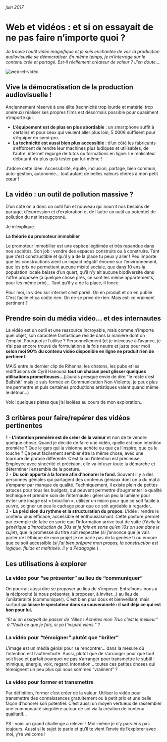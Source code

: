 
*juin 2017*

# Web et vidéos : et si on essayait de ne pas faire n’importe quoi ?

*Je trouve l’outil vidéo magnifique et je suis enchantée de voir la production audiovisuelle se démocratiser. En même temps, je m’interroge sur le contenu créé et partagé. Est-il réellement créateur de valeur ? J’en doute….*

![web-et-vidéo](https://raw.githubusercontent.com/Julia-barbelane/reflexions/master/photos/web-et-video.jpeg)

## Vive la démocratisation de la production audiovisuelle !

Anciennement réservé à une élite (technicité trop lourde et matériel trop onéreux) réaliser ses propres films est désormais possible pour quasiment n’importe qui.  
- **L’équipement est de plus en plus abordable** : un smartphone suffit à certains et pour ceux qui veulent aller plus loin, 5 000€ suffisent pour s’équiper en semi-pro.
- **La technicité est aussi bien plus accessible** : d’un côté les fabricants s’efforcent de rendre leur machines plus ludiques et utilisables, de l’autre, internet regorge de tutos ou formations en ligne. Le réalisateur débutant n’a plus qu’à tester par lui-même !

J’adore cette idée. Accessibilité, équité, inclusion, partage, bien commun, auto-gestion, autonomie… tout autant de belles valeurs chères à mon petit cœur !

## La vidéo : un outil de pollution massive ? 

D’un côté on a donc un outil fun et nouveau qui nourrit nos besoins de partage, d’expression et d’exploration et de l’autre un outil au potentiel de pollution du net insoupçonné.  

Je m’explique.  

**La théorie du promoteur immobilier**  

Le promoteur immobilier est une espèce légitimée et très repandue dans nos sociétés. Son job : vendre des espaces construits ou à construire. Tant que c’est constructible et qu’il y a de la place tu peux y aller ! Peu importe que les constructions aient un impact négatif énorme sur l’environnement, que les prix ne permettent aucune mixité sociale, que dans 10 ans la population locale baisse d’un quart, qu’il n’y ait aucune biodiversité dans l’offre proposée (à quelque chose près, ce sont les même appartements, pour les même prix)… Tant qu’il y a de la place, il fonce.  

Pour moi, la vidéo sur internet c’est pareil. On en produit et on en publie. C’est facile et ça coûte rien. On ne se prive de rien. Mais est-ce vraiment pertinent ?  

## Prendre soin du média vidéo… et des internautes
La vidéo est un outil et une ressource incroyable, mais comme n’importe quel objet, son caractère fantastique réside dans la manière dont on l’emploi. Pourquoi je l’utilise ? Personnellement (et je m’excuse à l’avance, je n’ai pas encore trouvé de formulation à la fois neutre et juste pour moi) **selon moi 90% du contenu vidéo disponible en ligne ne produit rien de pertinent.**  

MAIS entre le dernier clip de Rihanna, les chatons, les pubs et les rediffusions de Cyril Hanouna **tout un chacun peut glisser quelques utilisations prometteuses…**(j’aurais presque envie de dire “le reste c’est Bullshit” mais je suis formée en Communication Non Violente, je peux plus me permettre et puis certaines productions artistiques valent quand même le détour…)  

Voici quelques pistes que j’ai isolées au cours de mon exploration…  

## 3 critères pour faire/repérer des vidéos pertinentes
1 - **L’intention première est de créer de la valeur** et non de te vendre quelque chose. Quand je décide de faire une vidéo, quelle est mon intention première ? Que le gars qui la visionne achète ou que ça l’inspire, que ça le touche ? Ça peut facilement sembler être la même chose, avec une tournure de phrase différente. C’est là où l’intention est précieuse. Employée avec sincérité et précision, elle va infuser toute la démarche et déterminer l’ensemble de la posture.  
2 - **Du soin apporté à la forme afin d’honorer le fond.** Souvent il y a des personnes géniales qui partagent des contenus géniaux dont on a du mal à s’emparer par manque de qualité. Techniquement, il existe plein de petites astuces pour tous les budgets, qui peuvent permettre d’augmenter la qualité technique et prendre soin de l’internaute : gérer un peu la lumière pour éviter une image est « brouillon », utiliser un micro pour que ce soit facile à suivre, soigner un peu le cadrage pour que ce soit agréable à regarder…   
3 - **La précision du rythme et la structuration du propos**. L’idée : rendre le contenu plus efficace, accessible et enthousiasmant. Cette posture permet par exemple de faire en sorte que l’information arrive tout de suite (*j’évite le générique d’introduction de 30s et je fais en sorte qu’en 10s on soit dans le sujet*), que la promesse du titre soit respectée (si j’annonce que je vais parler de l’éthique de mon projet je ne parle pas de la genèse !) ou encore que ce soit accessible (*si j’ai bien préparé mon propos, la construction est logique, fluide et maîtrisée. Il y a Pédagogie.*).

## Les utilisations à explorer

### La vidéo pour “se présenter” au lieu de “communiquer”
On pourrait aussi dire se proposer au lieu de s’imposer. Entraînons-nous à la réciprocité (à nous présenter, à proposer, à inviter…) au lieu de l’unilatéralité (communiquer). C’est bien plus doux et bienveillant, mais surtout **ça laisse le spectateur dans sa souveraineté : il sait déjà ce qui est bon pour lui.**  

*“Et si on essayait de passer de “Allez ! Achètes mon Truc c’est le meilleur” 
 à “Voilà ce que je fais, si ça t’inspire viens.” ?*
 
### La vidéo pour “témoigner” plutôt que “briller”
L’image est un média génial pour se rencontrer… dans la mesure où l’intention est l’authenticité. Aussi, plutôt que de s’arranger pour que tout soit lisse et parfait pourquoi ne pas s’arranger pour transmettre le subtil : mimique, énergie, voix, regard, intonation… toutes ces petites choses qui témoignent un peu plus qui nous sommes “vraiment” ?  

### La vidéo pour former et transmettre
Par définition, former c’est créer de la valeur. Utiliser la vidéo pour transmettre des connaissances gratuitement ou à petit prix et une belle façon d’honorer son potentiel. C’est aussi un moyen vertueux de rassembler une communauté singulière autour de soi via la création de contenu qualitatif…

PS : voici un grand challenge a relever ! Moi-même je n’y parviens pas toujours. Aussi si le sujet te parle et qu’il te vient l’envie de l’explorer avec moi, y’re welcome !
